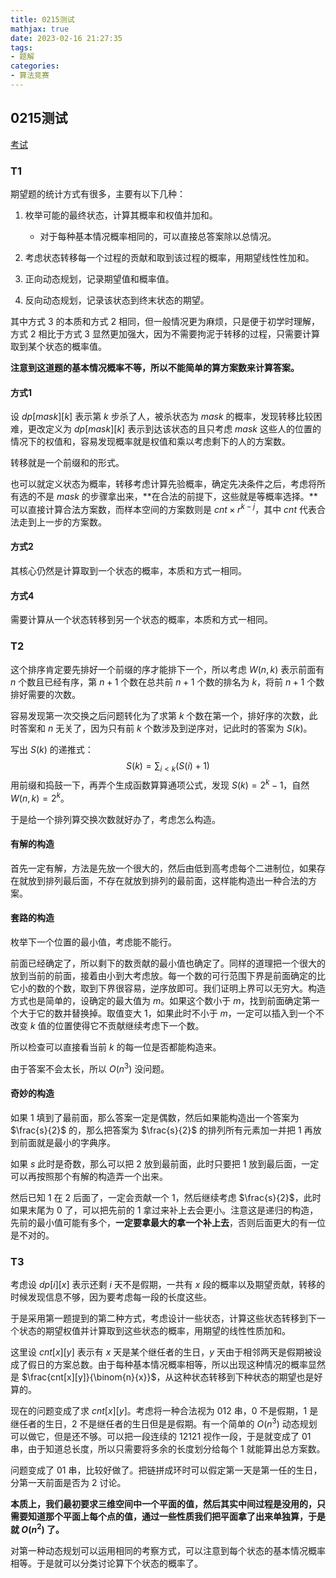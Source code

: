 ```yaml
---
title: 0215测试
mathjax: true
date: 2023-02-16 21:27:35
tags:
- 题解
categories:
- 算法竞赛
---
```


## 0215测试

[考试](https://local.cwoi.com.cn:8443/contest/C0188)

### T1

期望题的统计方式有很多，主要有以下几种：

1. 枚举可能的最终状态，计算其概率和权值并加和。
   - 对于每种基本情况概率相同的，可以直接总答案除以总情况。

2. 考虑状态转移每一个过程的贡献和取到该过程的概率，用期望线性性加和。

3. 正向动态规划，记录期望值和概率值。

4. 反向动态规划，记录该状态到终末状态的期望。

其中方式 3 的本质和方式 2 相同，但一般情况更为麻烦，只是便于初学时理解，方式 2 相比于方式 3 显然更加强大，因为不需要拘泥于转移的过程，只需要计算取到某个状态的概率值。

**注意到这道题的基本情况概率不等，所以不能简单的算方案数来计算答案。**

#### 方式1

设 $dp[mask][k]$ 表示第 $k$ 步杀了人，被杀状态为 $mask$ 的概率，发现转移比较困难，更改定义为 $dp[mask][k]$ 表示到达该状态的且只考虑 $mask$ 这些人的位置的情况下的权值和，容易发现概率就是权值和乘以考虑剩下的人的方案数。

转移就是一个前缀和的形式。

也可以就定义状态为概率，转移考虑计算先验概率，确定先决条件之后，考虑将所有选的不是 $mask$ 的步骤拿出来，**在合法的前提下，这些就是等概率选择。**可以直接计算合法方案数，而样本空间的方案数则是 $cnt\times r^{k-j}$，其中 $cnt$ 代表合法走到上一步的方案数。

#### 方式2

其核心仍然是计算取到一个状态的概率，本质和方式一相同。

#### 方式4

需要计算从一个状态转移到另一个状态的概率，本质和方式一相同。

### T2

这个排序肯定要先排好一个前缀的序才能排下一个，所以考虑 $W(n,k)$ 表示前面有 $n$ 个数且已经有序，第 $n+1$ 个数在总共前 $n+1$ 个数的排名为 $k$，将前 $n+1$ 个数排好需要的次数。

容易发现第一次交换之后问题转化为了求第 $k$ 个数在第一个，排好序的次数，此时答案和 $n$ 无关了，因为只有前 $k$ 个数涉及到逆序对，记此时的答案为 $S(k)$。

写出 $S(k)$ 的递推式：
$$
S(k)=\sum_{i<k}(S(i)+1)
$$
用前缀和捣鼓一下，再弄个生成函数算算通项公式，发现 $S(k)=2^k-1$，自然 $W(n,k)=2^k$。

于是给一个排列算交换次数就好办了，考虑怎么构造。

#### 有解的构造

首先一定有解，方法是先放一个很大的，然后由低到高考虑每个二进制位，如果存在就放到排列最后面，不存在就放到排列的最前面，这样能构造出一种合法的方案。

#### 套路的构造

枚举下一个位置的最小值，考虑能不能行。

前面已经确定了，所以剩下的数贡献的最小值也确定了。同样的道理把一个很大的放到当前的前面，接着由小到大考虑放。每一个数的可行范围下界是前面确定的比它小的数的个数，取到下界很容易，逆序放即可。我们证明上界可以无穷大。构造方式也是简单的，设确定的最大值为 $m$。如果这个数小于 $m$，找到前面确定第一个大于它的数并替换掉。取值变大 $1$，如果此时不小于 $m$，一定可以插入到一个不改变 $k$ 值的位置使得它不贡献继续考虑下一个数。

所以检查可以直接看当前 $k$ 的每一位是否都能构造来。

由于答案不会太长，所以 $O(n^3)$ 没问题。

#### 奇妙的构造

如果 $1$ 填到了最前面，那么答案一定是偶数，然后如果能构造出一个答案为 $\frac{s}{2}$ 的，那么把答案为 $\frac{s}{2}$ 的排列所有元素加一并把 $1$ 再放到前面就是最小的字典序。

如果 $s$ 此时是奇数，那么可以把 $2$ 放到最前面，此时只要把 $1$ 放到最后面，一定可以再按照那个有解的构造弄一个出来。

然后已知 $1$ 在 $2$ 后面了，一定会贡献一个 $1$，然后继续考虑 $\frac{s}{2}$，此时如果末尾为 $0$ 了，可以把先前的 $1$ 拿过来补上去会更小。注意这是递归的构造，先前的最小值可能有多个，**一定要拿最大的拿一个补上去**，否则后面更大的有一位是不对的。

### T3

考虑设 $dp[i][x]$ 表示还剩 $i$ 天不是假期，一共有 $x$ 段的概率以及期望贡献，转移的时候发现信息不够，因为要考虑每一段的长度这些。

于是采用第一题提到的第二种方式，考虑设计一些状态，计算这些状态转移到下一个状态的期望权值并计算取到这些状态的概率，用期望的线性性质加和。

这里设 $cnt[x][y]$ 表示有 $x$ 天是某个继任者的生日，$y$ 天由于相邻两天是假期被设成了假日的方案总数。由于每种基本情况概率相等，所以出现这种情况的概率显然是 $\frac{cnt[x][y]}{\binom{n}{x}}$，从这种状态转移到下种状态的期望也是好算的。

现在的问题变成了求 $cnt[x][y]$。考虑将一种合法视为 012 串，0 不是假期，1 是继任者的生日，2 不是继任者的生日但是是假期。有一个简单的 $O(n^3)$ 动态规划可以做它，但是还不够。可以把一段连续的 12121 视作一段，于是就变成了 01 串，由于知道总长度，所以只需要将多余的长度划分给每个 1 就能算出总方案数。

问题变成了 01 串，比较好做了。把链拼成环时可以假定第一天是第一任的生日，分第一天前面是否为 2 讨论。

**本质上，我们最初要求三维空间中一个平面的值，然后其实中间过程是没用的，只需要知道那个平面上每个点的值，通过一些性质我们把平面拿了出来单独算，于是就 $O(n^2)$ 了。**

对第一种动态规划可以运用相同的考察方式，可以注意到每个状态的基本情况概率相等。于是就可以分类讨论算下个状态的概率了。


